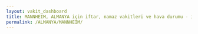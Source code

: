 ```yaml
---
layout: vakit_dashboard
title: MANNHEIM, ALMANYA için iftar, namaz vakitleri ve hava durumu - ilçe/eyalet seç
permalink: /ALMANYA/MANNHEIM/
---
```


<script type="text/javascript">
  var GLOBAL_COUNTRY = 'ALMANYA';
  var GLOBAL_CITY = 'MANNHEIM';
  var GLOBAL_STATE = '';
  var lat = 72;
  var lon = 21;
</script>

